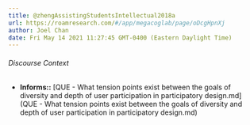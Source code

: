```yaml
---
title: @zhengAssistingStudentsIntellectual2018a
url: https://roamresearch.com/#/app/megacoglab/page/oDcgHpnXj
author: Joel Chan
date: Fri May 14 2021 11:27:45 GMT-0400 (Eastern Daylight Time)
---
```




###### Discourse Context

- **Informs::** [QUE - What tension points exist between the goals of diversity and depth of user participation in participatory design.md](QUE - What tension points exist between the goals of diversity and depth of user participation in participatory design.md)


